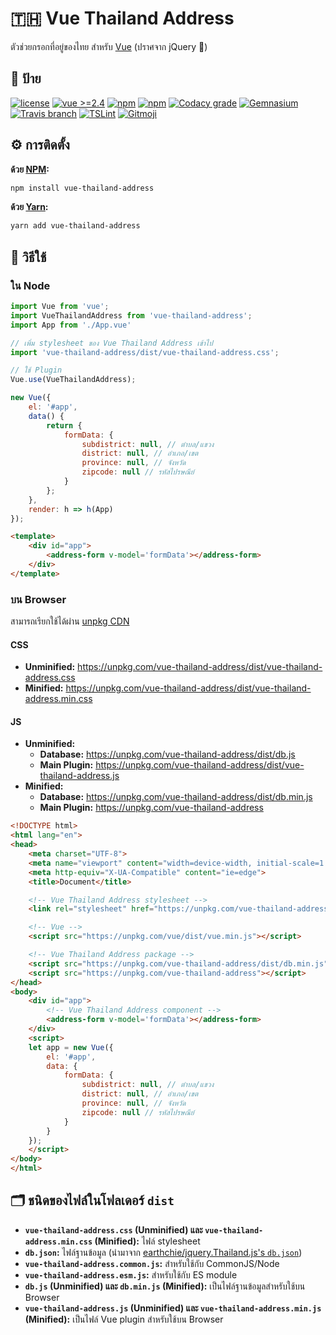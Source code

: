 # 🇹🇭 Vue Thailand Address

ตัวช่วยกรอกที่อยู่ของไทย สำหรับ [Vue](https://vuejs.org/) (ปราศจาก jQuery 🎉)

## 📛 ป้าย

[![license](https://img.shields.io/github/license/gluons/vue-thailand-address.svg?style=flat-square)](./LICENSE)
[![vue >=2.4](https://img.shields.io/badge/vue-%3E%3D2.4-42b983.svg?style=flat-square)](https://vuejs.org)
[![npm](https://img.shields.io/npm/v/vue-thailand-address.svg?style=flat-square)](https://www.npmjs.com/package/vue-thailand-address)
[![npm](https://img.shields.io/npm/dt/vue-thailand-address.svg?style=flat-square)](https://www.npmjs.com/package/vue-thailand-address)
[![Codacy grade](https://img.shields.io/codacy/grade/f12ddf1f1a9f40dd834a28a65b2c1727.svg?style=flat-square)](https://www.codacy.com/app/gluons/vue-thailand-address)
[![Gemnasium](https://img.shields.io/gemnasium/gluons/vue-thailand-address.svg?style=flat-square)](https://gemnasium.com/github.com/gluons/vue-thailand-address)
[![Travis branch](https://img.shields.io/travis/gluons/vue-thailand-address/master.svg?style=flat-square)](https://travis-ci.org/gluons/vue-thailand-address)
[![TSLint](https://img.shields.io/badge/TSLint-gluons-15757B.svg?style=flat-square)](https://github.com/gluons/tslint-config-gluons)
[![Gitmoji](https://img.shields.io/badge/gitmoji-%20😜%20😍-FFDD67.svg?style=flat-square)](https://github.com/carloscuesta/gitmoji)

## ⚙️ การติดตั้ง

**ด้วย [NPM](https://www.npmjs.com/):**

```bash
npm install vue-thailand-address
```

**ด้วย [Yarn](https://yarnpkg.com/):**

```bash
yarn add vue-thailand-address
```

## 🛂 วิธีใช้

### ใน Node

```javascript
import Vue from 'vue';
import VueThailandAddress from 'vue-thailand-address';
import App from './App.vue'

// เพิ่ม stylesheet ของ Vue Thailand Address เข้าไป
import 'vue-thailand-address/dist/vue-thailand-address.css';

// ใช้ Plugin
Vue.use(VueThailandAddress);

new Vue({
	el: '#app',
	data() {
		return {
			formData: {
				subdistrict: null, // ตำบล/แขวง
				district: null, // อำเภอ/เขต
				province: null, // จังหวัด
				zipcode: null // รหัสไปรษณีย์
			}
		};
	},
	render: h => h(App)
});
```

```html
<template>
	<div id="app">
		<address-form v-model='formData'></address-form>
	</div>
</template>
```

### บน Browser

สามารถเรียกใช้ได้ผ่าน [unpkg CDN](https://unpkg.com)

#### CSS

- **Unminified:** https://unpkg.com/vue-thailand-address/dist/vue-thailand-address.css
- **Minified:** https://unpkg.com/vue-thailand-address/dist/vue-thailand-address.min.css

#### JS

- **Unminified:**
  - **Database:** https://unpkg.com/vue-thailand-address/dist/db.js
  - **Main Plugin:** https://unpkg.com/vue-thailand-address/dist/vue-thailand-address.js
- **Minified:**
  - **Database:** https://unpkg.com/vue-thailand-address/dist/db.min.js
  - **Main Plugin:** https://unpkg.com/vue-thailand-address

```html
<!DOCTYPE html>
<html lang="en">
<head>
	<meta charset="UTF-8">
	<meta name="viewport" content="width=device-width, initial-scale=1.0">
	<meta http-equiv="X-UA-Compatible" content="ie=edge">
	<title>Document</title>

	<!-- Vue Thailand Address stylesheet -->
	<link rel="stylesheet" href="https://unpkg.com/vue-thailand-address/dist/vue-thailand-address.min.css">

	<!-- Vue -->
	<script src="https://unpkg.com/vue/dist/vue.min.js"></script>

	<!-- Vue Thailand Address package -->
	<script src="https://unpkg.com/vue-thailand-address/dist/db.min.js"></script>
	<script src="https://unpkg.com/vue-thailand-address"></script>
</head>
<body>
	<div id="app">
		<!-- Vue Thailand Address component -->
		<address-form v-model='formData'></address-form>
	</div>
	<script>
	let app = new Vue({
		el: '#app',
		data: {
			formData: {
				subdistrict: null, // ตำบล/แขวง
				district: null, // อำเภอ/เขต
				province: null, // จังหวัด
				zipcode: null // รหัสไปรษณีย์
			}
		}
	});
	</script>
</body>
</html>
```

## 🗂 ชนิดของไฟล์ในโฟลเดอร์ `dist`

- **`vue-thailand-address.css` (Unminified) และ `vue-thailand-address.min.css` (Minified):** ไฟล์ stylesheet
- **`db.json`:** ไฟล์ฐานข้อมูล (นำมาจาก [earthchie/jquery.Thailand.js's `db.json`](https://github.com/earthchie/jquery.Thailand.js/blob/master/jquery.Thailand.js/database/db.json))
- **`vue-thailand-address.common.js`:** สำหรับใช้กับ CommonJS/Node
- **`vue-thailand-address.esm.js`:** สำหรับใช้กับ ES module
- **`db.js` (Unminified) และ `db.min.js` (Minified):** เป็นไฟล์ฐานข้อมูลสำหรับใช้บน Browser
- **`vue-thailand-address.js` (Unminified) และ `vue-thailand-address.min.js` (Minified):** เป็นไฟล์ Vue plugin สำหรับใช้บน Browser
